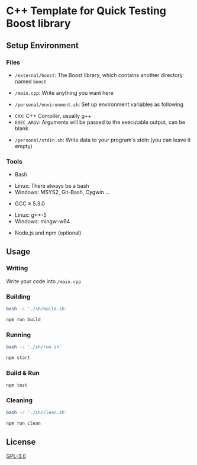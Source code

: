 # C++ Template for Quick Testing Boost library

## Setup Environment

### Files

 * `/external/boost`: The Boost library, which contains another directory named `boost`

 * `/main.cpp`: Write anything you want here

 * `/personal/environment.sh`: Set up environment variables as following
  - `CXX`: C++ Compiler, usually g++
  - `EXEC_ARGV`: Arguments will be passed to the executable output, can be blank

 * `/personal/stdin.sh`: Write data to your program's stdin (you can leave it empty)

### Tools

 * Bash
  - Linux: There always be a bash
  - Windows: MSYS2, Git-Bash, Cygwin ...

 * GCC ≥ 5.3.0
  - Linux: g++-5
  - Windows: mingw-w64

 * Node.js and npm (optional)

## Usage

### Writing

Write your code into `/main.cpp`

### Building

```bash
bash -c './sh/build.sh'
```

```bash
npm run build
```

### Running

```bash
bash -c './sh/run.sh'
```

```bash
npm start
```

### Build & Run

```bash
npm test
```

### Cleaning

```bash
bash -c './sh/clean.sh'
```

```bash
npm run clean
```

## License

[GPL-3.0](./LICENSE)
